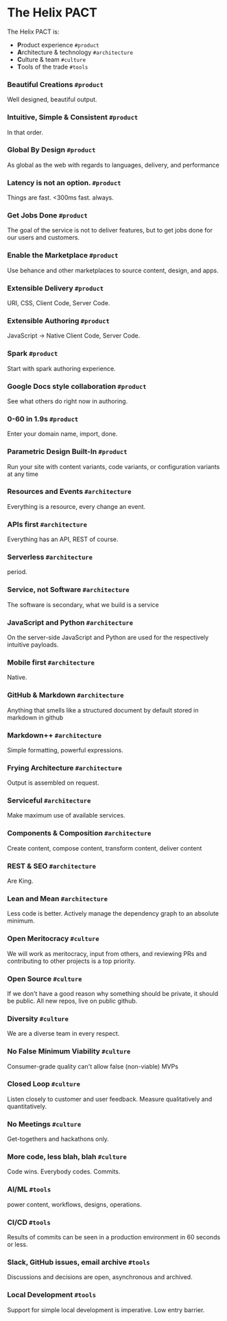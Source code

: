 # The Helix PACT

The Helix PACT is:

* **P**roduct experience `#product`
* **A**rchitecture & technology `#architecture`
* **C**ulture & team `#culture`
* **T**ools of the trade `#tools`

### Beautiful Creations `#product`

Well designed, beautiful output.

### Intuitive, Simple & Consistent `#product`

In that order.

### Global By Design `#product`

As global as the web with regards to languages, delivery, and performance

### Latency is not an option. `#product`

Things are fast. <300ms fast. always.

### Get Jobs Done `#product`

The goal of the service is not to deliver features, but to get jobs done for our users and customers. 

### Enable the Marketplace `#product`

Use behance and other marketplaces to source content, design, and apps.

### Extensible Delivery `#product`

URI, CSS, Client Code, Server Code.

### Extensible Authoring `#product`

JavaScript → Native Client Code, Server Code.

### Spark `#product`

Start with spark authoring experience.

### Google Docs style collaboration `#product`

See what others do right now in authoring.

### 0-60 in 1.9s `#product`

Enter your domain name, import, done.

### Parametric Design Built-In `#product`

Run your site with content variants, code variants, or configuration variants at any time  

### Resources and Events `#architecture`

Everything is a resource, every change an event. 

### APIs first `#architecture`

Everything has an API, REST of course.

### Serverless `#architecture`

period.

### Service, not Software `#architecture`

The software is secondary, what we build is a service

### JavaScript and Python `#architecture`

On the server-side JavaScript and Python are used for the respectively intuitive payloads.

### Mobile first `#architecture`

Native.

### GitHub & Markdown `#architecture`

Anything that smells like a structured document by default stored in markdown in github

### Markdown++ `#architecture`

Simple formatting, powerful expressions.

### Frying Architecture `#architecture`

Output is assembled on request.

### Serviceful `#architecture`

Make maximum use of available services.

### Components & Composition `#architecture`

Create content, compose content, transform content, deliver content

### REST & SEO `#architecture`

Are King.

### Lean and Mean `#architecture`

Less code is better. Actively manage the dependency graph to an absolute minimum.

### Open Meritocracy `#culture`

We will work as meritocracy, input from others, and reviewing PRs and contributing to other projects is a top priority.

### Open Source `#culture`

If we don't have a good reason why something should be private, it should be public. All new repos, live on public github.

### Diversity `#culture`

We are a diverse team in every respect.

### No False Minimum Viability `#culture`

Consumer-grade quality can't allow false (non-viable) MVPs

### Closed Loop `#culture`

Listen closely to customer and user feedback. Measure qualitatively and quantitatively.

### No Meetings `#culture`

Get-togethers and hackathons only.

### More code, less blah, blah `#culture`

Code wins. Everybody codes. Commits.


### AI/ML `#tools`

power content, workflows, designs, operations.

### CI/CD `#tools`

Results of commits can be seen in a production environment in 60 seconds or less.


### Slack, GitHub issues, email archive `#tools`

Discussions and decisions are open, asynchronous and archived.


### Local Development `#tools`

Support for simple local development is imperative. Low entry barrier.
